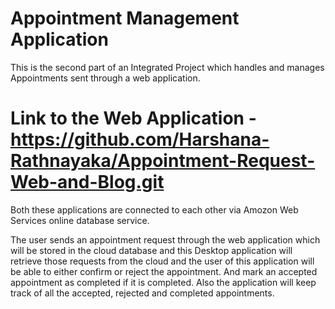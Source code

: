 # Appointment Management Application

This is the second part of an Integrated Project which handles and manages Appointments sent through a web application.

# Link to the Web Application - https://github.com/Harshana-Rathnayaka/Appointment-Request-Web-and-Blog.git 
Both these applications are connected to each other via Amozon Web Services online database service. 

The user sends an appointment request through the web application which will be stored in the cloud database and this Desktop application
will retrieve those requests from the cloud and the user of this application will be able to either confirm or reject the appointment.
And mark an accepted appointment as completed if it is completed. Also the application will keep track of all the accepted, rejected 
and completed appointments.
